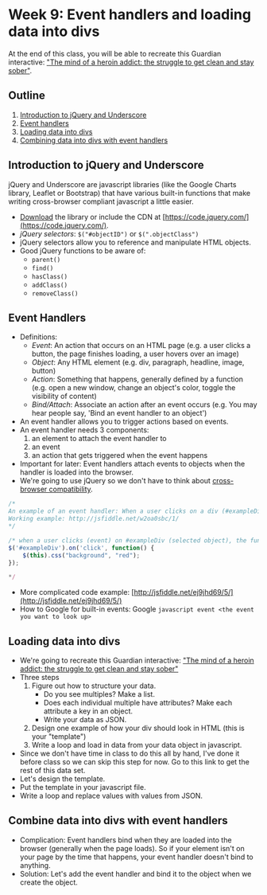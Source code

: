 # Week 9: Event handlers and loading data into divs 
At the end of this class, you will be able to recreate this Guardian interactive: ["The mind of a heroin addict: the struggle to get clean and stay sober"](http://www.theguardian.com/society/interactive/2014/feb/11/heroin-addiction-recovery-readers-response-interactive).

## Outline
1. [Introduction to jQuery and Underscore](#introduction-to-jquery-and-underscore)
2. [Event handlers](#event-handlers)
3. [Loading data into divs](#loading-data-into-divs)
4. [Combining data into divs with event handlers](#combine-data-into-divs-with-event-handlers)

## Introduction to jQuery and Underscore
jQuery and Underscore are javascript libraries (like the Google Charts library, Leaflet or Bootstrap) that have various built-in functions that make writing cross-browser compliant javascript a little easier.
- [Download](http://jquery.com/) the library or include the CDN at [https://code.jquery.com/](https://code.jquery.com/). 
- _jQuery selectors_: `$("#objectID")` or `$(".objectClass")`
- jQuery selectors allow you to reference and manipulate HTML objects.
- Good jQuery functions to be aware of:
    - `parent()`
    - `find()`
    - `hasClass()`
    - `addClass()`
    - `removeClass()`

## Event Handlers
- Definitions:
	- _Event_: An action that occurs on an HTML page (e.g. a user clicks a button, the page finishes loading, a user hovers over an image)
	- _Object_: Any HTML element (e.g. div, paragraph, headline, image, button)
	- _Action_: Something that happens, generally defined by a function (e.g. open a new window, change an object's color, toggle the visibility of content)
	- _Bind/Attach_: Associate an action after an event occurs (e.g. You may hear people say, 'Bind an event handler to an object')
- An event handler allows you to trigger actions based on events.
- An event handler needs 3 components:
    1. an element to attach the event handler to
    2. an event
    3. an action that gets triggered when the event happens
- Important for later: Event handlers attach events to objects when the handler is loaded into the browser.
- We're going to use jQuery so we don't have to think about [cross-browser compatibility](http://stackoverflow.com/questions/6348494/addeventlistener-vs-onclick).

``` javascript
/* 
An example of an event handler: When a user clicks on a div (#exampleDiv), the background of the div turns red.
Working example: http://jsfiddle.net/w2oa0sbc/1/ 
*/

/* when a user clicks (event) on #exampleDiv (selected object), the function makes the object red (action) */
$('#exampleDiv').on('click', function() {
    $(this).css("background", "red");
});

*/ 
```
- More complicated code example: [http://jsfiddle.net/ej9jhd69/5/](http://jsfiddle.net/ej9jhd69/5/)
- How to Google for built-in events: Google `javascript event <the event you want to look up>`

## Loading data into divs
- We're going to recreate this Guardian interactive: ["The mind of a heroin addict: the struggle to get clean and stay sober"](http://www.theguardian.com/society/interactive/2014/feb/11/heroin-addiction-recovery-readers-response-interactive)
- Three steps
	1. Figure out how to structure your data.
		- Do you see multiples? Make a list.
		- Does each individual multiple have attributes? Make each attribute a key in an object.
		- Write your data as JSON.
	2. Design one example of how your div should look in HTML (this is your "template")
	3. Write a loop and load in data from your data object in javascript.
- Since we don't have time in class to do this all by hand, I've done it before class so we can skip this step for now. Go to this link to get the rest of this data set.
- Let's design the template.
- Put the template in your javascript file.
- Write a loop and replace values with values from JSON.


## Combine data into divs with event handlers
- Complication: Event handlers bind when they are loaded into the browser (generally when the page loads). So if your element isn't on your page by the time that happens, your event handler doesn't bind to anything.
- Solution: Let's add the event handler and bind it to the object when we create the object.
